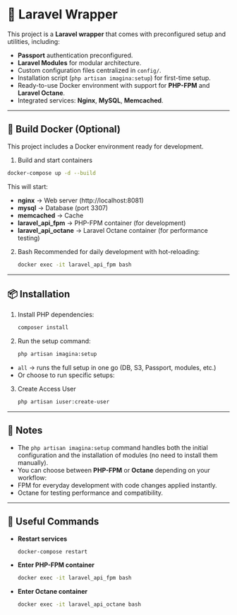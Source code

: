# 🚀 Laravel Wrapper

This project is a **Laravel wrapper** that comes with preconfigured setup and utilities, including:

- **Passport** authentication preconfigured.
- **Laravel Modules** for modular architecture.
- Custom configuration files centralized in `config/`.
- Installation script (`php artisan imagina:setup`) for first-time setup.
- Ready-to-use Docker environment with support for **PHP-FPM** and **Laravel Octane**.
- Integrated services: **Nginx**, **MySQL**, **Memcached**.

---

## 🐳 Build Docker (Optional)

This project includes a Docker environment ready for development.

1. Build and start containers

```bash
docker-compose up -d --build
```

This will start:

- **nginx** → Web server (http://localhost:8081)
- **mysql** → Database (port 3307)
- **memcached** → Cache
- **laravel_api_fpm** → PHP-FPM container (for development)
- **laravel_api_octane** → Laravel Octane container (for performance testing)

2. Bash
   Recommended for daily development with hot-reloading:
   ```bash
   docker exec -it laravel_api_fpm bash
   ```
   
---

## 📦 Installation

1. Install PHP dependencies:
   ```bash
   composer install
   ```

2. Run the setup command:
   ```bash
   php artisan imagina:setup
   ```

- `all` → runs the full setup in one go (DB, S3, Passport, modules, etc.)
- Or choose to run specific setups:

3. Create Access User
   ```bash
   php artisan iuser:create-user
   ```

---

## 📝 Notes

- The `php artisan imagina:setup` command handles both the initial configuration and the installation of modules (no
  need to install them manually).
- You can choose between **PHP-FPM** or **Octane** depending on your workflow:
- FPM for everyday development with code changes applied instantly.
- Octane for testing performance and compatibility.

---

## 📜 Useful Commands

- **Restart services**
  ```bash
  docker-compose restart
  ```
- **Enter PHP-FPM container**
  ```bash
  docker exec -it laravel_api_fpm bash
  ```
- **Enter Octane container**
  ```bash
  docker exec -it laravel_api_octane bash
  ```
